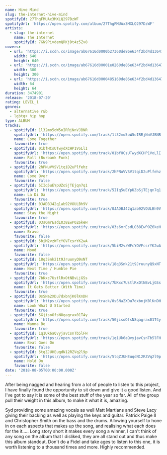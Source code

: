 ```yaml
---
name: Hive Mind
slug: the-internet-hive-mind
spotifyId: 27ThgFMUAx3MXLQ297DzWF
spotifyUrl: 'https://open.spotify.com/album/27ThgFMUAx3MXLQ297DzWF'
artists:
  - slug: the-internet
    name: The Internet
    spotifyId: 7GN9PivdemQRKjDt4z5Zv8
covers:
  - url: 'https://i.scdn.co/image/ab67616d0000b27360de86e634f2bd4d1364797e'
    width: 640
    height: 640
  - url: 'https://i.scdn.co/image/ab67616d00001e0260de86e634f2bd4d1364797e'
    width: 300
    height: 300
  - url: 'https://i.scdn.co/image/ab67616d0000485160de86e634f2bd4d1364797e'
    width: 64
    height: 64
duration: 3474901
release: '2018-07-20'
rating: LEVEL_1
genres:
  - alternative r&b
  - lgbtq+ hip hop
type: ALBUM
tracks:
  - spotifyId: 1l32mo5oW5oIRRjNnVJBNR
    spotifyUrl: 'https://open.spotify.com/track/1l32mo5oW5oIRRjNnVJBNR'
    name: Come Together
    favourite: true
  - spotifyId: 01bfHCsUTwydXCHP1VoLlI
    spotifyUrl: 'https://open.spotify.com/track/01bfHCsUTwydXCHP1VoLlI'
    name: Roll (Burbank Funk)
    favourite: true
  - spotifyId: 2hPNuVVSV1tqiD2uPlfehz
    spotifyUrl: 'https://open.spotify.com/track/2hPNuVVSV1tqiD2uPlfehz'
    name: Come Over
    favourite: false
  - spotifyId: 5IIq5uEYpUZoSjTEjqn7q1
    spotifyUrl: 'https://open.spotify.com/track/5IIq5uEYpUZoSjTEjqn7q1'
    name: La Di Da
    favourite: true
  - spotifyId: 0JADBJ42q1ab92VOULBh9V
    spotifyUrl: 'https://open.spotify.com/track/0JADBJ42q1ab92VOULBh9V'
    name: Stay the Night
    favourite: true
  - spotifyId: 03s6mrEsdLO38EwPOZ6keH
    spotifyUrl: 'https://open.spotify.com/track/03s6mrEsdLO38EwPOZ6keH'
    name: Bravo
    favourite: false
  - spotifyId: 5biM2vzWFcYOVFcsrYK2wA
    spotifyUrl: 'https://open.spotify.com/track/5biM2vzWFcYOVFcsrYK2wA'
    name: Mood
    favourite: false
  - spotifyId: 18q3Snk21t9JruunyQ9xNT
    spotifyUrl: 'https://open.spotify.com/track/18q3Snk21t9JruunyQ9xNT'
    name: Next Time / Humble Pie
    favourite: true
  - spotifyId: 7bKxc7UstlRxOtNBvLjGSs
    spotifyUrl: 'https://open.spotify.com/track/7bKxc7UstlRxOtNBvLjGSs'
    name: It Gets Better (With Time)
    favourite: true
  - spotifyId: 0sSNa2XDu7dxbnjK0lKnDH
    spotifyUrl: 'https://open.spotify.com/track/0sSNa2XDu7dxbnjK0lKnDH'
    name: Look What U Started
    favourite: true
  - spotifyId: 5GjisoOfsN8qagrax01T4y
    spotifyUrl: 'https://open.spotify.com/track/5GjisoOfsN8qagrax01T4y'
    name: Wanna Be
    favourite: true
  - spotifyId: 1q1Uk6aQvyjavCsnTb5lFH
    spotifyUrl: 'https://open.spotify.com/track/1q1Uk6aQvyjavCsnTb5lFH'
    name: Beat Goes On
    favourite: false
  - spotifyId: 5tqZJUHEuqdN12RZVq2l9p
    spotifyUrl: 'https://open.spotify.com/track/5tqZJUHEuqdN12RZVq2l9p'
    name: Hold On
    favourite: false
date: '2018-08-05T00:00:00.000Z'
---
```

After being nagged and hearing from a lot of people to listen to this project, I have finally
found the opportunity to sit down and give it a good listen. And I've got to say it is some
of the best stuff of the year so far. All of the group pull their weight in this album, to
make it what it is, amazing.

Syd providing some amazing vocals as well Matt Martians and Steve
Lacy giving their backing as well as playing the keys and guitar. Patrick Paige II and
Christopher Smith on the bass and the drums. Allowing yourself to hone in on each aspects
that makes up the song, and realising what each does for the it..... Long story short it
makes every song a winner, I can't think of any song on the album that I disliked, they
are all stand out and thus make this album standout. Don't do a Fidel and take ages to
listen to this one, it is worth listening to a thousand times and more. Highly recommended.
